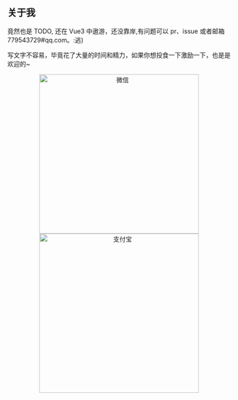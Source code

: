 ## 关于我

竟然也是 TODO, 还在 Vue3 中遨游，还没靠岸,有问题可以 pr、issue 或者邮箱 779543729#qq.com。:逃)


写文字不容易，毕竟花了大量的时间和精力，如果你想投食一下激励一下，也是是欢迎的~

<p align="center">
    <img height="360" alt="微信" src="https://hkc452.github.io/slamdunk-the-vue3/wechat-pay.jpeg"/>
    <img height="360" alt="支付宝" src="https://hkc452.github.io/slamdunk-the-vue3/alipay.jpeg" />
</p>